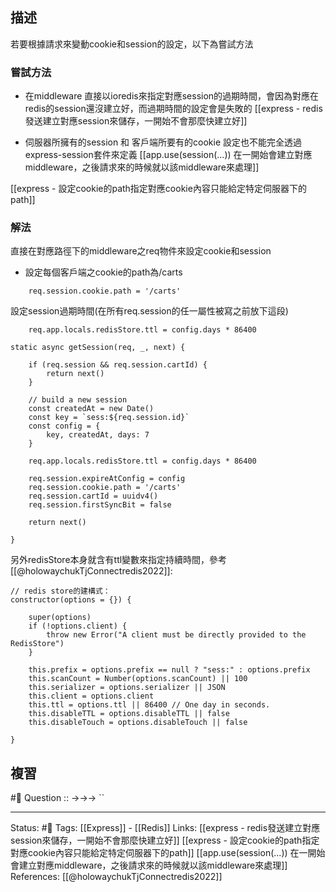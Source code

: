 


## 描述

若要根據請求來變動cookie和session的設定，以下為嘗試方法
### 嘗試方法
- 在middleware 直接以ioredis來指定對應session的過期時間，會因為對應在redis的session還沒建立好，而過期時間的設定會是失敗的
[[express - redis發送建立對應session來儲存，一開始不會那麼快建立好]]

-  伺服器所擁有的session 和 客戶端所要有的cookie 設定也不能完全透過express-session套件來定義
[[app.use(session(...)) 在一開始會建立對應middleware，之後請求來的時候就以該middleware來處理]]


[[express - 設定cookie的path指定對應cookie內容只能給定特定伺服器下的path]]


### 解法
直接在對應路徑下的middleware之req物件來設定cookie和session

- 設定每個客戶端之cookie的path為/carts 
```
	req.session.cookie.path = '/carts'
```
設定session過期時間(在所有req.session的任一屬性被寫之前放下這段)
```
	req.app.locals.redisStore.ttl = config.days * 86400
```




```
static async getSession(req, _, next) {

	if (req.session && req.session.cartId) {
		return next()
	}

	// build a new session
	const createdAt = new Date()
	const key = `sess:${req.session.id}`
	const config = {
		key, createdAt, days: 7
	}

	req.app.locals.redisStore.ttl = config.days * 86400

	req.session.expireAtConfig = config
	req.session.cookie.path = '/carts'
	req.session.cartId = uuidv4()
	req.session.firstSyncBit = false

	return next()

}

```


另外redisStore本身就含有ttl變數來指定持續時間，參考[[@holowaychukTjConnectredis2022]]:

```
// redis store的建構式：
constructor(options = {}) {

	super(options)
	if (!options.client) {
		throw new Error("A client must be directly provided to the RedisStore")
	}

	this.prefix = options.prefix == null ? "sess:" : options.prefix
	this.scanCount = Number(options.scanCount) || 100
	this.serializer = options.serializer || JSON
	this.client = options.client
	this.ttl = options.ttl || 86400 // One day in seconds.
	this.disableTTL = options.disableTTL || false
	this.disableTouch = options.disableTouch || false

}
```



## 複習
#🧠 Question :: ->->-> ``
<!--SR:!2022-07-19,28,250-->

---
Status: #🌱 
Tags:
[[Express]] - [[Redis]]
Links:
[[express - redis發送建立對應session來儲存，一開始不會那麼快建立好]]
[[express - 設定cookie的path指定對應cookie內容只能給定特定伺服器下的path]]
[[app.use(session(...)) 在一開始會建立對應middleware，之後請求來的時候就以該middleware來處理]]
References:
[[@holowaychukTjConnectredis2022]]